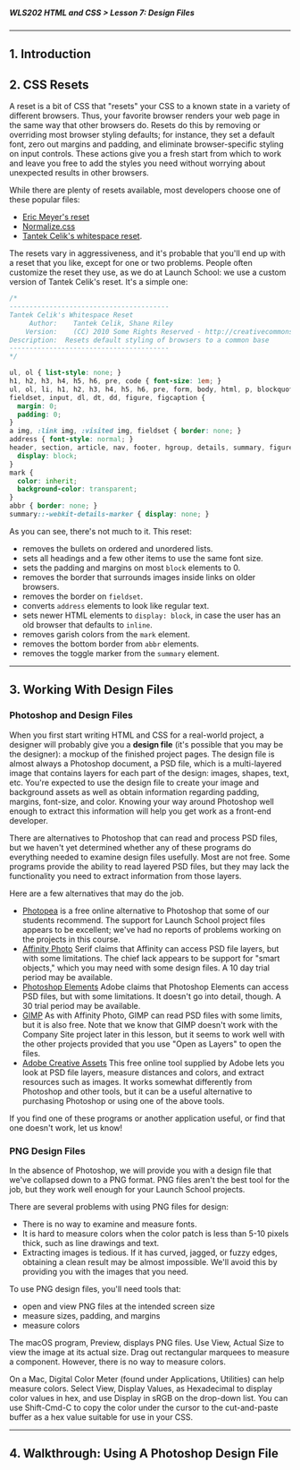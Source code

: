 ##### WLS202 HTML and CSS > Lesson 7: Design Files

---

## 1. Introduction

## 2. CSS Resets

A reset is a bit of CSS that "resets" your CSS to a known state in a variety of different browsers. Thus, your favorite browser renders your web page in the same way that other browsers do. Resets do this by removing or overriding most browser styling defaults; for instance, they set a default font, zero out margins and padding, and eliminate browser-specific styling on input controls. These actions give you a fresh start from which to work and leave you free to add the styles you need without worrying about unexpected results in other browsers.

While there are plenty of resets available, most developers choose one of these popular files:

- [Eric Meyer's reset](http://meyerweb.com/eric/tools/css/reset/)
- [Normalize.css](http://necolas.github.io/normalize.css/)
- [Tantek Celik's whitespace reset](http://cssreset.com/scripts/undohtml-css-tantek-celik/).

The resets vary in aggressiveness, and it's probable that you'll end up with a reset that you like, except for one or two problems. People often customize the reset they use, as we do at Launch School: we use a custom version of Tantek Celik's reset. It's a simple one:

```css
/*
----------------------------------------
Tantek Celik's Whitespace Reset
     Author:    Tantek Celik, Shane Riley
    Version:    (CC) 2010 Some Rights Reserved - http://creativecommons.org/licenses/by/2.0
Description:  Resets default styling of browsers to a common base
----------------------------------------
*/

ul, ol { list-style: none; }
h1, h2, h3, h4, h5, h6, pre, code { font-size: 1em; }
ul, ol, li, h1, h2, h3, h4, h5, h6, pre, form, body, html, p, blockquote,
fieldset, input, dl, dt, dd, figure, figcaption {
  margin: 0;
  padding: 0;
}
a img, :link img, :visited img, fieldset { border: none; }
address { font-style: normal; }
header, section, article, nav, footer, hgroup, details, summary, figure, main {
  display: block;
}
mark {
  color: inherit;
  background-color: transparent;
}
abbr { border: none; }
summary::-webkit-details-marker { display: none; }
```

As you can see, there's not much to it. This reset:

- removes the bullets on ordered and unordered lists.
- sets all headings and a few other items to use the same font size.
- sets the padding and margins on most `block` elements to 0.
- removes the border that surrounds images inside links on older browsers.
- removes the border on `fieldset`.
- converts `address` elements to look like regular text.
- sets newer HTML elements to `display: block`, in case the user has an old browser that defaults to `inline`.
- removes garish colors from the `mark` element.
- removes the bottom border from `abbr` elements.
- removes the toggle marker from the `summary` element.

---

## 3. Working With Design Files

### Photoshop and Design Files

When you first start writing HTML and CSS for a real-world project, a designer will probably give you a **design file** (it's possible that you may be the designer): a mockup of the finished project pages. The design file is almost always a Photoshop document, a PSD file, which is a multi-layered image that contains layers for each part of the design: images, shapes, text, etc. You're expected to use the design file to create your image and background assets as well as obtain information regarding padding, margins, font-size, and color. Knowing your way around Photoshop well enough to extract this information will help you get work as a front-end developer.  

There are alternatives to Photoshop that can read and process PSD files, but we haven't yet determined whether any of these programs do everything needed to examine design files usefully. Most are not free. Some programs provide the ability to read layered PSD files, but they may lack the functionality you need to extract information from those layers.  

Here are a few alternatives that may do the job.

- [Photopea](https://www.photopea.com/) is a free online alternative to Photoshop that some of our students recommend. The support for Launch School project files appears to be excellent; we've had no reports of problems working on the projects in this course.
- [Affinity Photo](https://affinity.serif.com/en-us/photo/) Serif claims that Affinity can access PSD file layers, but with some limitations. The chief lack appears to be support for "smart objects," which you may need with some design files. A 10 day trial period may be available.
- [Photoshop Elements](https://www.adobe.com/) Adobe claims that Photoshop Elements can access PSD files, but with some limitations. It doesn't go into detail, though. A 30 trial period may be available.
- [GIMP](https://www.gimp.org/) As with Affinity Photo, GIMP can read PSD files with some limits, but it is also free. Note that we know that GIMP doesn't work with the Company Site project later in this lesson, but it seems to work well with the other projects provided that you use "Open as Layers" to open the files.
- [Adobe Creative Assets](https://assets.adobe.com/) This free online tool supplied by Adobe lets you look at PSD file layers, measure distances and colors, and extract resources such as images. It works somewhat differently from Photoshop and other tools, but it can be a useful alternative to purchasing Photoshop or using one of the above tools.

If you find one of these programs or another application useful, or find that one doesn't work, let us know!

### PNG Design Files

In the absence of Photoshop, we will provide you with a design file that we've collapsed down to a PNG format. PNG files aren't the best tool for the job, but they work well enough for your Launch School projects.  

There are several problems with using PNG files for design:

- There is no way to examine and measure fonts.
- It is hard to measure colors when the color patch is less than 5-10 pixels thick, such as line drawings and text.
- Extracting images is tedious. If it has curved, jagged, or fuzzy edges, obtaining a clean result may be almost impossible. We'll avoid this by providing you with the images that you need.

To use PNG design files, you'll need tools that:

- open and view PNG files at the intended screen size
- measure sizes, padding, and margins
- measure colors

The macOS program, Preview, displays PNG files. Use View, Actual Size to view the image at its actual size. Drag out rectangular marquees to measure a component. However, there is no way to measure colors.  

On a Mac, Digital Color Meter (found under Applications, Utilities) can help measure colors. Select View, Display Values, as Hexadecimal to display color values in hex, and use Display in sRGB on the drop-down list. You can use Shift-Cmd-C to copy the color under the cursor to the cut-and-paste buffer as a hex value suitable for use in your CSS.  

---

## 4. Walkthrough: Using A Photoshop Design File

